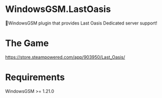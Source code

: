 # WindowsGSM.LastOasis
🧩WindowsGSM plugin that provides Last Oasis Dedicated server support!

# The Game
https://store.steampowered.com/app/903950/Last_Oasis/

# Requirements
WindowsGSM >= 1.21.0

